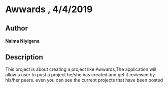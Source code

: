 # Awwards , 4/4/2019
## Author
#### **Naima Niyigena**
## Description

This project is about creating a project like Awwards,The application will allow a user to post a project he/she has created and get it reviewed by his/her peers. even you can see the current projects that have been posted
